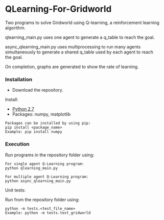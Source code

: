 # QLearning-For-Gridworld
Two programs to solve Gridworld using Q-learning, a reinforcement learning algorithm.

qlearning_main.py uses one agent to generate a q_table to reach the goal.

async_qlearning_main.py uses multiprocessing to run many agents simultaneously to generate a shared q_table used by each agent to reach the goal.

On completion, graphs are generated to show the rate of learning.

### Installation
* Download the repository.

Install:
* [Python 2.7](https://www.python.org/downloads/)
* Packages: numpy, matplotlib
```
Packages can be installed by using pip:
pip install <package_name>
Example: pip install numpy
```

### Execution
Run programs in the repository folder using:
```
For single agent Q-Learning program:
python qlearning_main.py

For multiple agent Q-Learning program:
python async_qlearning_main.py
```

Unit tests:

Run from the repository folder using:
```
python -m tests.<test_file_name>
Example: python -m tests.test_gridworld
```
